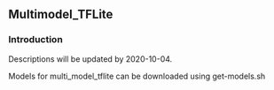 ## Multimodel_TFLite
### Introduction

Descriptions will be updated by 2020-10-04.

Models for multi_model_tflite can be downloaded using get-models.sh
